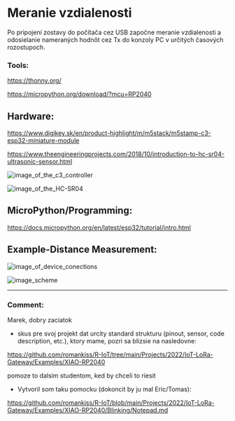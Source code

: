 # Meranie vzdialenosti

Po pripojení zostavy do počítača cez USB započne meranie vzdialenosti a odosielanie nameraných hodnôt cez Tx do konzoly PC v určitých časových rozostupoch.



<h3>Tools:</h3>

https://thonny.org/

https://micropython.org/download/?mcu=RP2040



<h2>Hardware:</h2>

https://www.digikey.sk/en/product-highlight/m/m5stack/m5stamp-c3-esp32-miniature-module

https://www.theengineeringprojects.com/2018/10/introduction-to-hc-sr04-ultrasonic-sensor.html

![image_of_the_c3_controller](https://external-content.duckduckgo.com/iu/?u=https%3A%2F%2Fimgaz.staticbg.com%2Fthumb%2Flarge%2Foaupload%2Fbanggood%2Fimages%2F65%2F5D%2F36f8432a-26f7-4c84-8cec-f1534c5482ad.jpg&f=1&nofb=1&ipt=14bd36b4e8ef3107b0da6f04d86bc7bc29c960813e6aeb0d2e5756a985b4bf73&ipo=images)

![image_of_the_HC-SR04](https://images.theengineeringprojects.com/image/webp/2018/10/Introduction-to-HC-SR04.jpg.webp?ssl=1)


<h2>MicroPython/Programming:</h2>

https://docs.micropython.org/en/latest/esp32/tutorial/intro.html


<h2>Example-Distance Measurement:</h2>

![image_of_device_conections](https://github.com/romankiss/R-IoT/blob/main/Projects/2023/Mer%C3%A1k_vzdialenosti/imgs/example_pic.jpg?raw=true)


![image_scheme](https://github.com/romankiss/R-IoT/blob/main/Projects/2023/Mer%C3%A1k_vzdialenosti/imgs/scheme.jpg?raw=true)

----------------------
<h3>Comment:</h3>
Marek, dobry zaciatok

- skus pre svoj projekt dat urcity standard strukturu (pinout, sensor, code description, etc.), ktory mame, pozri sa blizsie na nasledovne:

https://github.com/romankiss/R-IoT/tree/main/Projects/2022/IoT-LoRa-Gateway/Examples/XIAO-RP2040

pomoze to dalsim studentom, ked by chceli to riesit
- Vytvoril som taku pomocku (dokoncit by ju mal Eric/Tomas):

https://github.com/romankiss/R-IoT/blob/main/Projects/2022/IoT-LoRa-Gateway/Examples/XIAO-RP2040/Blinking/Notepad.md





